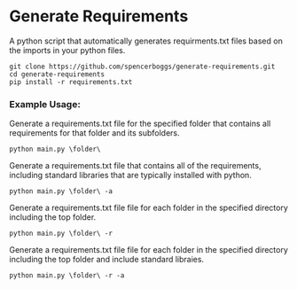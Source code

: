 # Generate Requirements
A python script that automatically generates requirments.txt files based on the imports in your python files.

```
git clone https://github.com/spencerboggs/generate-requirements.git
cd generate-requirements
pip install -r requirements.txt
```

### Example Usage:

Generate a requirements.txt file for the specified folder that contains all requirements for that folder and its subfolders.
```
python main.py \folder\
```

Generate a requirements.txt file that contains all of the requirements, including standard libraries that are typically installed with python.
```
python main.py \folder\ -a
```

Generate a requirements.txt file file for each folder in the specified directory including the top folder.
```
python main.py \folder\ -r
```

Generate a requirements.txt file file for each folder in the specified directory including the top folder and include standard libraies.
```
python main.py \folder\ -r -a
```
